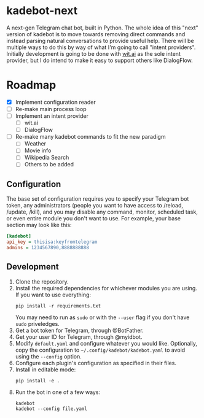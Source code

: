 # kadebot-next

A next-gen Telegram chat bot, built in Python. The whole idea of this "next" version of kadebot is to move towards removing direct commands and instead parsing natural conversations to provide useful help. There will be multiple ways to do this by way of what I'm going to call "intent providers". Initially development is going to be done with [wit.ai](https://wit.ai) as the sole intent provider, but I do intend to make it easy to support others like DialogFlow.

# Roadmap

- [x] Implement configuration reader
- [ ] Re-make main process loop
- [ ] Implement an intent provider
  - [ ] wit.ai
  - [ ] DialogFlow
- [ ] Re-make many kadebot commands to fit the new paradigm
  - [ ] Weather
  - [ ] Movie info
  - [ ] Wikipedia Search
  - [ ] Others to be added

## Configuration

The base set of configuration requires you to specify your Telegram bot token, any administrators (people you want to have access to /reload, /update, /kill), and you may disable any command, monitor, scheduled task, or even entire module you don't want to use. For example, your base section may look like this:
```ini
[kadebot]
api_key = thisisa:keyfromtelegram
admins = 1234567890,8888888888
```

## Development

1. Clone the repository.
2. Install the required dependencies for whichever modules you are using. If you want to use everything:
   ```
   pip install -r requirements.txt
   ```
   You may need to run as `sudo` or with the `--user` flag if you don't have `sudo` priveledges.
3. Get a bot token for Telegram, through @BotFather.
4. Get your user ID for Telegram, through @myidbot.
5. Modify `default.yaml` and configure whatever you would like. Optionally, copy the configuration to `~/.config/kadebot/kadebot.yaml` to avoid using the `--config` option.
6. Configure each plugin's configuration as specified in their files.
7. Install in editable mode:
   ```
   pip install -e .
   ``` 
8. Run the bot in one of a few ways:
   ```
   kadebot
   kadebot --config file.yaml
   ```
